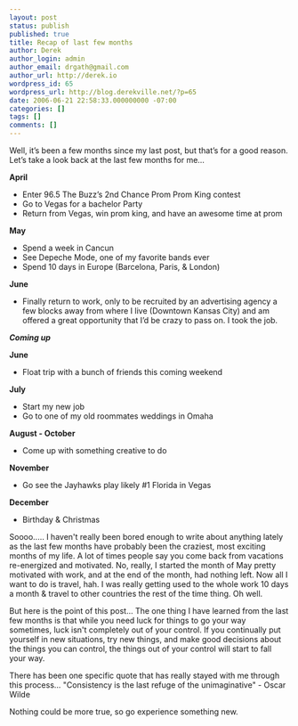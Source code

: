 ```yaml
---
layout: post
status: publish
published: true
title: Recap of last few months
author: Derek
author_login: admin
author_email: drgath@gmail.com
author_url: http://derek.io
wordpress_id: 65
wordpress_url: http://blog.derekville.net/?p=65
date: 2006-06-21 22:58:33.000000000 -07:00
categories: []
tags: []
comments: []
---
```

Well, it’s been a few months since my last post, but that’s for a good reason.  Let’s take a look back at the last few months for me…

<strong>April</strong>
- Enter 96.5 The Buzz’s 2nd Chance Prom Prom King contest
- Go to Vegas for a bachelor Party
- Return from Vegas, win prom king, and have an awesome time at prom

<strong>May</strong>
- Spend a week in Cancun
- See Depeche Mode, one of my favorite bands ever
- Spend 10 days in Europe (Barcelona, Paris, & London)

<strong>June</strong>
- Finally return to work, only to be recruited by an advertising agency a few blocks away from where I live (Downtown Kansas City) and am offered a great opportunity that I’d be crazy to pass on.  I took the job.

<em><strong>Coming up</strong></em>

<strong>June</strong>
- Float trip with a bunch of friends this coming weekend

<strong>July</strong>
- Start my new job
- Go to one of my old roommates weddings in Omaha

<strong>August - October</strong>
- Come up with something creative to do

<strong>November</strong>
- Go see the Jayhawks play likely #1 Florida in Vegas

<strong>December</strong>
- Birthday & Christmas

Soooo..... I haven't really been bored enough to write about anything lately as the last few months have probably been the craziest, most exciting months of my life.  A lot of times people say you come back from vacations re-energized and motivated.  No, really, I started the month of May pretty motivated with work, and at the end of the month, had nothing left.  Now all I want to do is travel, hah.  I was really getting used to the whole work 10 days a month & travel to other countries the rest of the time thing.  Oh well.

But here is the point of this post... The one thing I have learned from the last few months is that while you need luck for things to go your way sometimes, luck isn't completely out of your control.  If you continually put yourself in new situations, try new things, and make good decisions about the things you can control, the things out of your control will start to fall your way.

There has been one specific quote that has really stayed with me through this process... "Consistency is the last refuge of the unimaginative" - Oscar Wilde

Nothing could be more true, so go experience something new.
